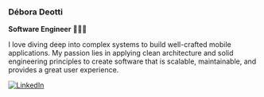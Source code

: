 

<!--
**deboradeotti/deboradeotti** is a ✨ _special_ ✨ repository because its `README.md` (this file) appears on your GitHub profile.

Here are some ideas to get you started:

- 🔭 I’m currently working on ...
- 🌱 I’m currently learning ...
- 👯 I’m looking to collaborate on ...
- 🤔 I’m looking for help with ...
- 💬 Ask me about ...
- 📫 How to reach me: ...
- 😄 Pronouns: ...
- ⚡ Fun fact: ...-->


### Débora Deotti

**Software Engineer** 👩🏻‍💻

I love diving deep into complex systems to build well-crafted mobile applications. My passion lies in applying clean architecture and solid engineering principles to create software that is scalable, maintainable, and provides a great user experience.


[![LinkedIn](https://img.shields.io/badge/LinkedIn-0A66C2?style=for-the-badge&logo=linkedin&logoColor=white)](https://www.linkedin.com/in/deboradeotti/)
<!-- [![Medium](https://img.shields.io/badge/Medium-000000?style=for-the-badge&logo=medium&logoColor=white)](https://link-para-seu-futuro-medium.com) -->

<!--
<div>
  <a href="https://github.com/deboradeotti">
  <img height="150em" src="https://github-readme-stats.vercel.app/api/top-langs/?username=deboradeotti&layout=compact&langs_count=7&theme=buefy"/>
</div>
-->

